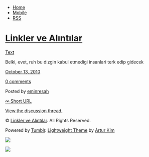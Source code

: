 -   [Home](/)
-   [Mobile](/mobile)
-   [RSS](http://eminresah.tumblr.com/rss)

[Linkler ve Alıntılar](/)
=========================

[Text](http://eminresah.tumblr.com/post/1307772659/belki-evet-ruh-bu-dizgin-kabul-etmedigi)

Belki, evet, ruh bu dizgin kabul etmedigi insanlari terk edip gidecek

[October 13,
2010](http://eminresah.tumblr.com/post/1307772659/belki-evet-ruh-bu-dizgin-kabul-etmedigi)

[0
comments](http://eminresah.tumblr.com/post/1307772659/belki-evet-ruh-bu-dizgin-kabul-etmedigi#disqus_thread)

Posted by [eminresah](http://eminresah.tumblr.com/)

[∞ Short URL](http://tmblr.co/ZWS1Oy1DymRp)

[View the discussion thread.](http://erblog.disqus.com/?url=ref)

© [Linkler ve Alıntılar](/). All Rights Reserved.

Powered by [Tumblr](http://tumblr.com). [Lightweight
Theme](http://www.tumblr.com/theme/10820) by [Artur
Kim](http://arturkim.com)

![](https://px.srvcs.tumblr.com/impixu?T=1434918765&J=eyJ0eXBlIjoidXJsIiwidXJsIjoiaHR0cDpcL1wvZW1pbnJlc2FoLnR1bWJsci5jb21cL3Bvc3RcLzEzMDc3NzI2NTlcL2JlbGtpLWV2ZXQtcnVoLWJ1LWRpemdpbi1rYWJ1bC1ldG1lZGlnaSIsInJlcXR5cGUiOjAsInJvdXRlIjoiXC9wb3N0XC86aWRcLzpzdW1tYXJ5Iiwibm9zY3JpcHQiOjF9&U=BBALEFOELB&K=0fdcaa419df6f55da9838aa821b71831688d83f6f221219d30f14d133e1560c5&R=)

![](https://px.srvcs.tumblr.com/impixu?T=1434918765&J=eyJ0eXBlIjoicG9zdCIsInVybCI6Imh0dHA6XC9cL2VtaW5yZXNhaC50dW1ibHIuY29tXC9wb3N0XC8xMzA3NzcyNjU5XC9iZWxraS1ldmV0LXJ1aC1idS1kaXpnaW4ta2FidWwtZXRtZWRpZ2kiLCJyZXF0eXBlIjowLCJyb3V0ZSI6IlwvcG9zdFwvOmlkXC86c3VtbWFyeSIsInBvc3RzIjpbeyJwb3N0aWQiOiIxMzA3NzcyNjU5IiwiYmxvZ2lkIjoiMzY0ODAyOCIsInNvdXJjZSI6MzN9XSwibm9zY3JpcHQiOjF9&U=LPIEICIENP&K=ad781bc3dc1ebc0cd0c0e3a11bbd938d0951d9609f7657d64a4311428a90f23b&R=)

